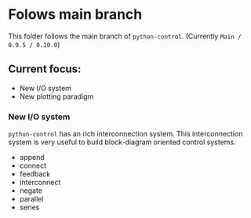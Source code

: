 # Folows main branch

This folder follows the main branch of `python-control`. (Currently `Main / 0.9.5 / 0.10.0`)

## Current focus: 
- New I/O system
- New plotting paradigm

### New I/O system

`python-control` has an rich interconnection system. This interconnection system is very useful to build block-diagram oriented control systems. 

- append
- connect
- feedback
- interconnect
- negate
- parallel
- series

